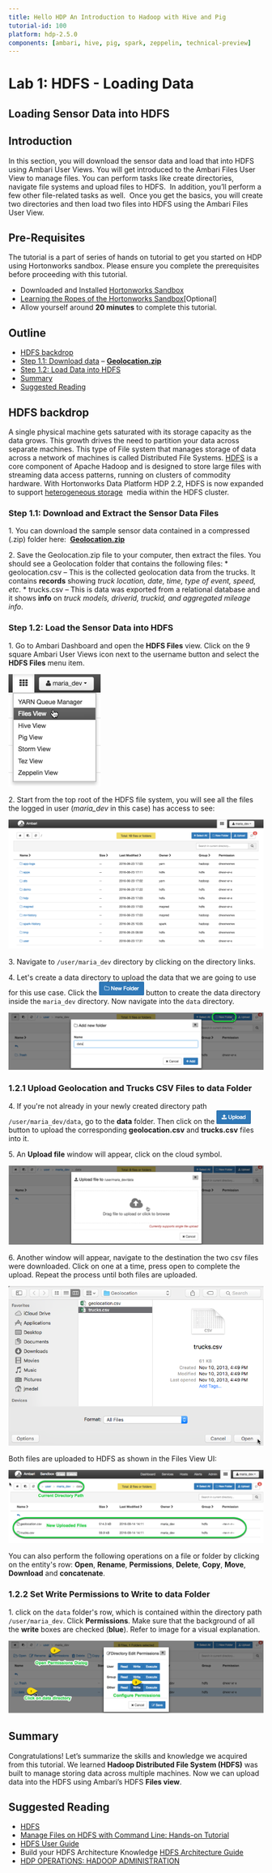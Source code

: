 ```yaml
---
title: Hello HDP An Introduction to Hadoop with Hive and Pig
tutorial-id: 100
platform: hdp-2.5.0
components: [ambari, hive, pig, spark, zeppelin, technical-preview]
---
```


# Lab 1: HDFS - Loading Data

## Loading Sensor Data into HDFS

## Introduction

In this section, you will download the sensor data and load that into HDFS using Ambari User Views. You will get introduced to the Ambari Files User View to manage files. You can perform tasks like create directories, navigate file systems and upload files to HDFS.  In addition, you’ll perform a few other file-related tasks as well.  Once you get the basics, you will create two directories and then load two files into HDFS using the Ambari Files User View.

## Pre-Requisites

The tutorial is a part of series of hands on tutorial to get you started on HDP using Hortonworks sandbox. Please ensure you complete the prerequisites before proceeding with this tutorial.

*   Downloaded and Installed [Hortonworks Sandbox](http://hortonworks.com/downloads/#sandbox)
*   [Learning the Ropes of the Hortonworks Sandbox](http://hortonworks.com/hadoop-tutorial/learning-the-ropes-of-the-hortonworks-sandbox/)[Optional]
*   Allow yourself around **20 minutes** to complete this tutorial.

## Outline

*   [HDFS backdrop](#hdfs-backdrop)
*   [Step 1.1: Download data](#step1.1) – [**Geolocation.zip**](https://app.box.com/HadoopCrashCourseData)
*   [Step 1.2: Load Data into HDFS](#step1.2)
*   [Summary](#summary-lab1)
*   [Suggested Reading](#suggested-reading)


## HDFS backdrop <a id="hdfs-backdrop"></a>

A single physical machine gets saturated with its storage capacity as the data grows. This growth drives the need to partition your data across separate machines. This type of File system that manages storage of data across a network of machines is called Distributed File Systems. [HDFS](http://hortonworks.com/blog/thinking-about-the-hdfs-vs-other-storage-technologies/) is a core component of Apache Hadoop and is designed to store large files with streaming data access patterns, running on clusters of commodity hardware. With Hortonworks Data Platform HDP 2.2, HDFS is now expanded to support [heterogeneous storage](http://hortonworks.com/blog/heterogeneous-storage-policies-hdp-2-2/)  media within the HDFS cluster.

### Step 1.1: Download and Extract the Sensor Data Files <a id="step1.1"></a>

1\.  You can download the sample sensor data contained in a compressed (.zip) folder here:  [**Geolocation.zip**](https://app.box.com/HadoopCrashCourseData)

2\.   Save the Geolocation.zip file to your computer, then extract the files. You should see a Geolocation folder that contains the following files:
    *   geolocation.csv – This is the collected geolocation data from the trucks. It contains **records** showing _truck location, date, time, type of event, speed, etc_.
    *   trucks.csv – This is data was exported from a relational database and it shows **info** on _truck models, driverid, truckid, and aggregated mileage info_.

### Step 1.2: Load the Sensor Data into HDFS <a id="step1.2"></a>

1\.   Go to Ambari Dashboard and open the **HDFS Files** view. Click on the 9 square Ambari User Views icon next to the username button and select the **HDFS Files** menu item.

![Screen Shot 2015-07-21 at 10.17.21 AM](assets/files_view_lab1.png)

2\.  Start from the top root of the HDFS file system, you will see all the files the logged in user (_maria_dev_ in this case) has access to see:

![Lab2_2](assets/root_files_view_folder_lab1.png)

3\. Navigate to `/user/maria_dev` directory by clicking on the directory links.

4\.  Let's create a data directory to upload the data that we are going to use for this use case.  Click the ![Lab2_3](assets/new_folder_icon_lab1.png) button to create the data directory inside the `maria_dev` directory. Now navigate into the `data` directory.

![add_new_folder_data_lab1](assets/add_new_folder_data_lab1.png)

### 1.2.1 Upload Geolocation and Trucks CSV Files to data Folder

4\.   If you're not already in your newly created directory path `/user/maria_dev/data`, go to the **data** folder. Then  click on the ![upload_icon_lab1](assets/upload_icon_lab1.png) button to upload the corresponding **geolocation.csv** and **trucks.csv** files into it.

5\. An **Upload file** window will appear, click on the cloud symbol.

![upload_file_lab1](assets/upload_file_lab1.png)

6\. Another window will appear, navigate to the destination the two csv files were downloaded. Click on one at a time, press open to complete the upload. Repeat the process until both files are uploaded.

![upload_file_window_lab1](assets/upload_file_window_lab1.png)

Both files are uploaded to HDFS as shown in the Files View UI:

![uploaded_files_lab1](assets/uploaded_files_lab1.png)

You can also perform the following operations on a file or folder by clicking on the entity's row: **Open**, **Rename**, **Permissions**, **Delete**, **Copy**, **Move**, **Download** and **concatenate**.

### 1.2.2 Set Write Permissions to Write to data Folder

1\. click on the `data` folder's row, which is contained within the directory path `/user/maria_dev`. Click **Permissions**. Make sure that the background of all the **write** boxes are checked (**blue**). Refer to image for a visual explanation.

![edit_permissions_lab1](assets/edit_permissions_lab1.png)

## Summary <a id="summary-lab1"></a>

Congratulations! Let’s summarize the skills and knowledge we acquired from this tutorial. We learned **Hadoop Distributed File System (HDFS)** was built to manage storing data across multiple machines. Now we can upload data into the HDFS using Ambari’s HDFS **Files view**.


## Suggested Reading <a id="suggested-reading"></a>
- [HDFS](http://hortonworks.com/hadoop/hdfs/)
- [Manage Files on HDFS with Command Line: Hands-on Tutorial](http://hortonworks.com/hadoop-tutorial/using-commandline-manage-files-hdfs/)
- [HDFS User Guide](https://hadoop.apache.org/docs/stable/hadoop-project-dist/hadoop-hdfs/HdfsUserGuide.html)
- Build your HDFS Architecture Knowledge [HDFS Architecture Guide](https://hadoop.apache.org/docs/r1.0.4/hdfs_design.html)
- [HDP OPERATIONS: HADOOP ADMINISTRATION](http://hortonworks.com/training/class/hdp-operations-hadoop-administration-fundamentals/)
